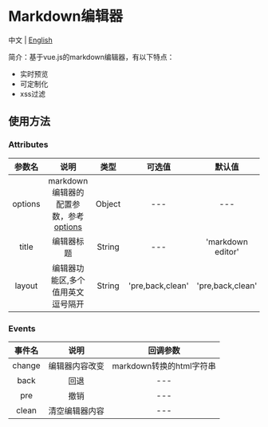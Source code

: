 <h1>Markdown编辑器</h1>

<a>中文</a> |
<a href="./README.en.md">English</a>

简介：基于vue.js的markdown编辑器，有以下特点：
- 实时预览
- 可定制化
- xss过滤

## 使用方法

### Attributes
| 参数名 | 说明 | 类型 | 可选值 | 默认值
| :----: | :----: | :----: | :----: | :----:|
| options | markdown编辑器的配置参数，参考<a href="https://www.tun6.com/manual/codemirror/config/">options</a> | Object | --- | --- |
| title | 编辑器标题 | String | --- | 'markdown editor' |
| layout | 编辑器功能区,多个值用英文逗号隔开 | String | 'pre,back,clean' | 'pre,back,clean' |

### Events

| 事件名 | 说明 | 回调参数 |
| :----: | :----: | :----: |
| change | 编辑器内容改变 | markdown转换的html字符串 |
| back | 回退 | --- |
| pre | 撤销 | --- |
| clean | 清空编辑器内容 | --- |

